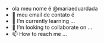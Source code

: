 -  ola meu nome é @mariaeduardada
- 👀 meu email de contato é 
- 🌱 I’m currently learning ...
- 💞️ I’m looking to collaborate on ...
- 📫 How to reach me ...

<!---
mariaeduardada/mariaeduardada is a ✨ special ✨ repository because its `README.md` (this file) appears on your GitHub profile.
You can click the Preview link to take a look at your changes.
--->
